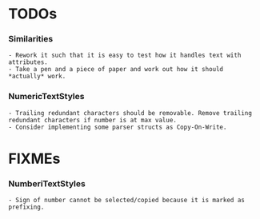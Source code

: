 # TODOs

### Similarities
    - Rework it such that it is easy to test how it handles text with attributes.
    - Take a pen and a piece of paper and work out how it should *actually* work.

### NumericTextStyles
    - Trailing redundant characters should be removable. Remove trailing redundant characters if number is at max value.
    - Consider implementing some parser structs as Copy-On-Write.

# FIXMEs

### NumberiTextStyles
    - Sign of number cannot be selected/copied because it is marked as prefixing.
